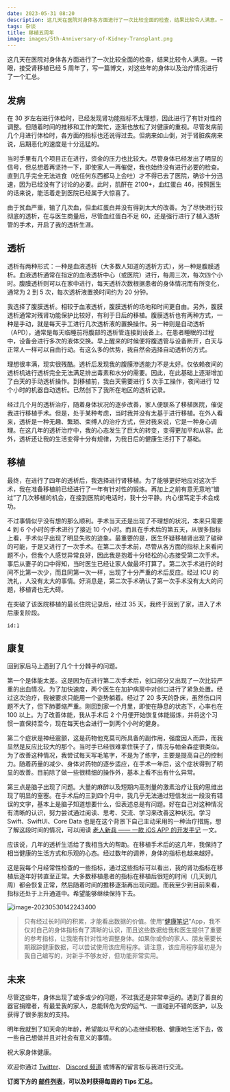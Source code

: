 ```yaml
---
date: 2023-05-31 08:20
description: 这几天在医院对身体各方面进行了一次比较全面的检查，结果比较令人满意。一转眼，接受肾移植已经 5 周年了，写一篇博文，对这些年的身体以及治疗情况进行了一个汇总。
tags: 杂谈
title: 移植五周年
image: images/5th-Anniversary-of-Kidney-Transplant.png
---
```

这几天在医院对身体各方面进行了一次比较全面的检查，结果比较令人满意。一转眼，接受肾移植已经 5 周年了，写一篇博文，对这些年的身体以及治疗情况进行了一个汇总。

## 发病

在 30 岁左右进行体检时，已经发现肾功能指标不太理想，因此进行了有针对性的调整。但随着时间的推移和工作的繁忙，逐渐也放松了对健康的重视。尽管发病前几个月进行体检时，各方面的指标也还说得过去。但病来如山倒，对于肾脏疾病来说，后期恶化的速度是十分迅猛的。

当时手里有几个项目正在进行，资金的压力也比较大。尽管身体已经发出了明显的信号，但总想着再坚持一下，即使家人一再催促，我也始终没有进行必要的检查。直到几乎完全无法进食（吃任何东西都马上会吐）才不得已去了医院，确诊十分迅速，因为已经没有了讨论的必要。此时，肌酐在 2100+，血红蛋白 46，按照医生的话来说，能活着走到医院已经属于大惊喜了。

由于贫血严重，输了几次血，但血红蛋白并没有得到太大的改善。为了尽快进行较彻底的透析，在与医生商量后，尽管血红蛋白不足 60，还是强行进行了植入透析管的手术，开启了我的透析生涯。

## 透析

透析有两种形式：一种是血液透析（大多数人知道的透析方式），另一种是腹膜透析。血液透析通常在指定的血液透析中心（或医院）进行，每周三次，每次四个小时。腹膜透析则可以在家中进行，每天透析次数根据患者的身体情况而有所变化，通常为 2 到 5 次，每次透析液置换时间约为 20 分钟。

我选择了腹膜透析。相较于血液透析，腹膜透析的场地和时间更自由。另外，腹膜透析通常对残肾功能保护比较好，有利于日后的移植。腹膜透析也有两种方式，一种是手动，就是每天手工进行几次透析液的置换操作。另一种则是自动透析（APD），通常是每天临睡前将腹部的透析管连接到设备上。在患者睡眠的过程中，设备会进行多次的液体交换。早上醒来的时候便将腹透管与设备断开，白天与正常人一样可以自由行动。有这么多的优势，我自然会选择自动透析的方式。

理想很丰满，现实很残酷。透析后发现我的腹膜滲透能力不是太好。仅依赖夜间的透析机进行透析完全无法满足排出毒素和水分的需要。因此，在此基础上逐渐增加了白天的手动透析操作。到移植前，我白天需要进行 5 次手工操作，夜间进行 12 个小时的机器自动透析。已然创下了我所在地区的透析记录。

经过几个月的透析治疗，随着身体状况的逐步改善，家人便联系了移植医院，催促我进行移植手术。但是，处于某种考虑，当时我并没有太基于进行移植。在外人看来，透析是一种无趣、繁琐、束缚人的治疗方式，但对我来说，它是一种身心调理。在这几年的透析治疗中，我的心态发生了巨大的转变，变得更加平和从容。此外，透析还让我的生活变得十分有规律，为我日后的健康生活打下了基础。

## 移植

最终，在进行了四年的透析后，我选择进行肾移植。为了能够更好地应对这次手术，我在准备移植前已经进行了一年有针对性的锻炼。再加上之前有意无意地“错过”了几次移植的机会，在接到医院的电话时，我十分平静。内心很笃定手术会成功。

不过事情似乎没有想的那么顺利。手术当天还是出现了不理想的状况，本来只需要 4 到 6 个小时的手术进行了接近 10 个小时。而且在手术后的第五天，从很多指标上看，手术似乎出现了明显失败的迹象。最重要的是，医生怀疑移植肾出现了破碎的可能，于是又进行了一次手术。在第二次手术前，尽管从各方面的指标上来看问题不小，但我个人感觉异常良好，因此我是抱着十分轻松的心态接受第二次手术。事后从妻子的口中得知，当时医生已经让家人做最坏打算了。第二次手术进行的时间不比第一次少，而且同第一次一样，出现了十分严重的术后反应。经过 ICU 的洗礼，人没有太大的事情。好消息是，第二次手术确认了第一次手术没有太大的问题，移植肾也无大碍。

在突破了该医院移植的最长住院记录后，经过 35 天，我终于回到了家，进入了术后康复阶段。

```responser
id:1
```

## 康复

回到家后马上遇到了几个十分棘手的问题。

第一个是体能太差。这是因为在进行第二次手术后，创口部分又出现了一次比较严重的出血情况。为了加快速度，两个医生在加护病房中对创口进行了紧急处置。经过这次治疗，我被要求只能用一个姿势躺着。经过了 20 多天的卧床，虽然伤口问题不大了，但下肺萎缩严重。刚回到家一个月里，即使在静息的状态下，心率也在 100 以上。为了改善体能，我从手术后 2 个月便开始恢复体能锻炼，并将这个习惯一直保持至今，现在每天也会进行一到两个小时的健身。

第二个症状是神经震颤，这是药物他克莫司所具备的副作用，强度因人而异，而我显然是反应比较大的那个。当时手已经很难拿住筷子了，情况与帕金森症很类似。为了改善这种情况，我尝试每天写毛笔字，不是为了练字，主要是提高自己的控制力。随着药量的减少、身体对药物的逐步适应，在手术一年后，这个症状得到了明显的改善。目前除了做一些很精细的操作外，基本上看不出有什么异常。

第三点是脑子出现了问题。大量的麻醉以及短期内高剂量的激素治疗让我的思维出现了明显的窒塞。在手术后的三到四个月中，我几乎无法通过短信发出一段没有错误的文字，基本上是脑子知道想要什么，但表述总是有问题。好在自己对这种情况有清晰的认识，努力尝试通过阅读、思考、交流、学习来改善这种状况。学习 Swift、SwiftUI、Core Data 也是在这个背景下自己主动采用的一种治疗措施，想了解这段时间的情况，可以阅读 [老人新兵 —— 一款 iOS APP 的开发手记](https://www.fatbobman.com/posts/healthNote_development_log_2020/) 一文。

应该说，几年的透析生活给了我相当大的帮助。在移植手术后的这几年，我保持了相当健康的生活方式和乐观的心态。经过数年的调养，身体的指标也越来越好。

这是我每个月经常性检查的一些指标，通过这些指标可以看出，我的肾功指标在移植后逐年好转直至正常。大多数移植患者的指标在移植后很短的时间（几天到几周）都会恢复正常，然后随着时间的推移逐渐再出现问题。而我至少到目前来看，指标还处于上升通道中。希望能够继续保持下去。

![image-20230530142243400](https://cdn.fatbobman.com/image-20230530142243400.png)

> 只有经过长时间的积累，才能看出数据的价值。使用“[健康笔记](https://apps.apple.com/app/id1534513553)”App，我不仅对自己的身体指标有了清晰的认识，而且这些数据给我和医生提供了重要的参考指标，让我能有针对性地调整身体。如果你或你的家人、朋友需要长期跟踪健康数据，可以尝试使用该应用程序。请注意，该应用程序最初是为我自己编写的，对新手不够友好，但功能非常实用。

## 未来

尽管这些年，身体出现了或多或少的问题，不过我还是非常幸运的。遇到了善良的器官捐赠者，有最爱我的家人，总能转危为安的运气、一直碰到不错的医护，以及获得了很多朋友的支持。

明年我就到了知天命的年龄，希望能以平和的心态继续积极、健康地生活下去，做一些自己想做并且对社会有意义的事情。

祝大家身体健康。

欢迎你通过 [Twitter](https://twitter.com/fatbobman)、 [Discord 频道](https://discord.gg/ApqXmy5pQJ) 或博客的留言板与我进行交流。

**订阅下方的 [邮件列表](https://artisanal-knitter-2544.ck.page/d3591dd1e7)，可以及时获得每周的 Tips 汇总。**